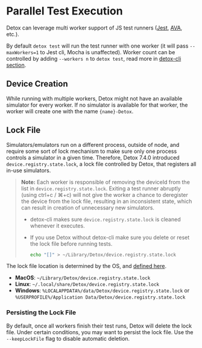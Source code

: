 # Parallel Test Execution

Detox can leverage multi worker support of JS test runners ([Jest](http://jestjs.io/docs/en/cli#maxworkers-num), [AVA](https://github.com/avajs/ava#process-isolation), etc.).

By default `detox test` will run the test runner with one worker (it will pass `--maxWorkers=1` to Jest cli, Mocha is unaffected). Worker count can be controlled by adding `--workers n` to `detox test`, read more in [detox-cli section](APIRef.DetoxCLI.md#test).

## Device Creation

While running with multiple workers, Detox might not have an available simulator for every worker.
If no simulator is available for that worker, the worker will create one with the name `{name}-Detox`.

## Lock File

Simulators/emulators run on a different process, outside of node, and require some sort of lock mechanism to make sure only one process controls a simulator in a given time. Therefore, Detox 7.4.0 introduced `device.registry.state.lock`, a lock file controlled by Detox, that registers all in-use simulators.

> **Note:** Each worker is responsible of removing the deviceId from the list in `device.registry.state.lock`. Exiting a test runner abruptly (using ctrl+c / ⌘+c) will not give the worker a chance to deregister the device from the lock file, resulting in an inconsistent state, which can result in creation of unnecessary new simulators. 
>
>* detox-cli makes sure `device.registry.state.lock` is cleaned whenever it executes.
>* If you use Detox without detox-cli make sure you delete or reset the lock file before running tests.
>
>	```sh
>	echo "[]" > ~/Library/Detox/device.registry.state.lock
>	```
>

The lock file location is determined by the OS, and [defined here](https://github.com/wix/detox/blob/master/detox/src/utils/appdatapath.js).

* **MacOS**: `~/Library/Detox/device.registry.state.lock`
* **Linux**: `~/.local/share/Detox/device.registry.state.lock`
* **Windows**: `%LOCALAPPDATA%/data/Detox/device.registry.state.lock` or `%USERPROFILE%/Application Data/Detox/device.registry.state.lock`

### Persisting the Lock File

By default, once all workers finish their test runs, Detox will delete the lock file. Under certain conditions, you may want to persist the lock file. Use the `--keepLockFile` flag to disable automatic deletion.
